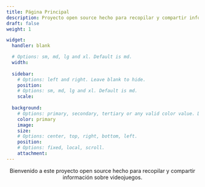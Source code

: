 ```yaml
---
title: Página Principal
description: Proyecto open source hecho para recopilar y compartir información sobre videojuegos.
draft: false
weight: 1

widget:
  handler: blank

  # Options: sm, md, lg and xl. Default is md.
  width:
    
  sidebar:
    # Options: left and right. Leave blank to hide.
    position:
    # Options: sm, md, lg and xl. Default is md.
    scale:
  
  background:
    # Options: primary, secondary, tertiary or any valid color value. Default is primary.
    color: primary
    image: 
    size: 
    # Options: center, top, right, bottom, left.
    position: 
    # Options: fixed, local, scroll.
    attachment: 
---
```

<div style="text-align: center"> Bienvenido a este proyecto open source hecho para recopilar y compartir información sobre videojuegos.</div>

